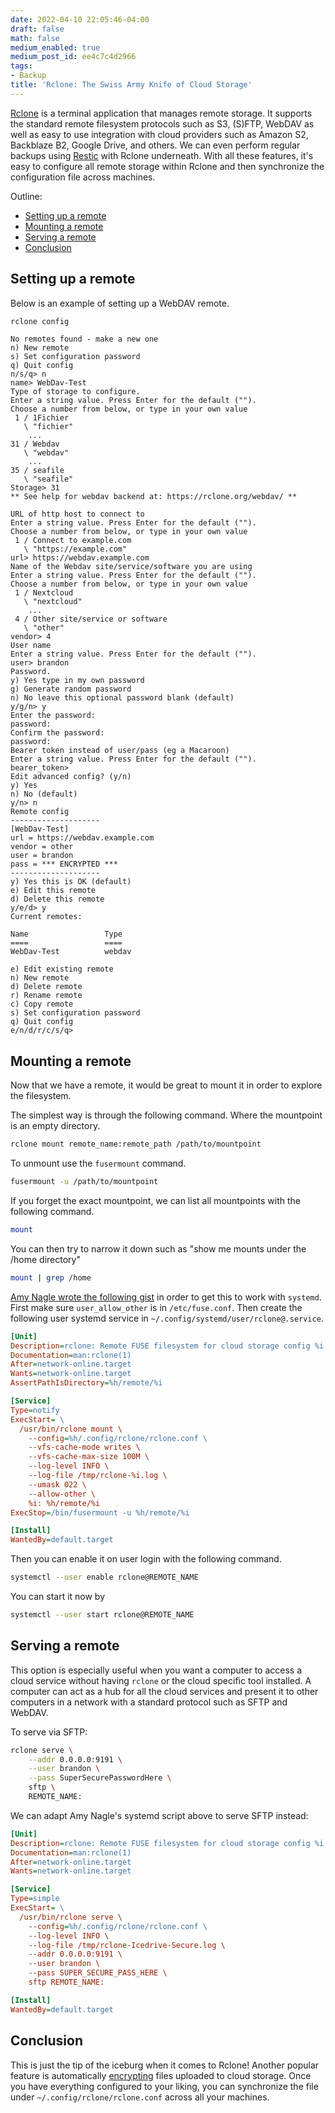 ```yaml
---
date: 2022-04-10 22:05:46-04:00
draft: false
math: false
medium_enabled: true
medium_post_id: ee4c7c4d2966
tags:
- Backup
title: 'Rclone: The Swiss Army Knife of Cloud Storage'
---
```


[Rclone](https://rclone.org/) is a terminal application that manages remote storage. It supports the standard remote filesystem protocols such as S3, (S)FTP, WebDAV as well as easy to use integration with cloud providers such as Amazon S2, Backblaze B2, Google Drive, and others. We can even perform regular backups using [Restic](https://restic.net/) with Rclone underneath. With all these features, it's easy to configure all remote storage within Rclone and then synchronize the configuration file across machines.

Outline:

- [Setting up a remote](#setting-up-a-remote)
- [Mounting a remote](#mounting-a-remote)
- [Serving a remote](#serving-a-remote)
- [Conclusion](#conclusion)



## Setting up a remote

Below is an example of setting up a WebDAV remote.

```bash
rclone config
```

```
No remotes found - make a new one
n) New remote
s) Set configuration password
q) Quit config
n/s/q> n
name> WebDav-Test
Type of storage to configure.
Enter a string value. Press Enter for the default ("").
Choose a number from below, or type in your own value
 1 / 1Fichier
   \ "fichier"
	...
31 / Webdav
   \ "webdav"
	...
35 / seafile
   \ "seafile"
Storage> 31
** See help for webdav backend at: https://rclone.org/webdav/ **

URL of http host to connect to
Enter a string value. Press Enter for the default ("").
Choose a number from below, or type in your own value
 1 / Connect to example.com
   \ "https://example.com"
url> https://webdav.example.com
Name of the Webdav site/service/software you are using
Enter a string value. Press Enter for the default ("").
Choose a number from below, or type in your own value
 1 / Nextcloud
   \ "nextcloud"
	...
 4 / Other site/service or software
   \ "other"
vendor> 4
User name
Enter a string value. Press Enter for the default ("").
user> brandon
Password.
y) Yes type in my own password
g) Generate random password
n) No leave this optional password blank (default)
y/g/n> y
Enter the password:
password:
Confirm the password:
password:
Bearer token instead of user/pass (eg a Macaroon)
Enter a string value. Press Enter for the default ("").
bearer_token>
Edit advanced config? (y/n)
y) Yes
n) No (default)
y/n> n
Remote config
--------------------
[WebDav-Test]
url = https://webdav.example.com
vendor = other
user = brandon
pass = *** ENCRYPTED ***
--------------------
y) Yes this is OK (default)
e) Edit this remote
d) Delete this remote
y/e/d> y
Current remotes:

Name                 Type
====                 ====
WebDav-Test          webdav

e) Edit existing remote
n) New remote
d) Delete remote
r) Rename remote
c) Copy remote
s) Set configuration password
q) Quit config
e/n/d/r/c/s/q>
```

## Mounting a remote

Now that we have a remote, it would be great to mount it in order to explore the filesystem.

The simplest way is through the following command. Where the mountpoint is an empty directory.

```bash
rclone mount remote_name:remote_path /path/to/mountpoint
```

To unmount use the `fusermount` command.

```bash
fusermount -u /path/to/mountpoint
```

If you forget the exact mountpoint, we can list all mountpoints with the following command.

```bash
mount
```

You can then try to narrow it down such as "show me mounts under the /home directory"

```bash
mount | grep /home
```

[Amy Nagle wrote the following gist](https://gist.github.com/kabili207/2cd2d637e5c7617411a666d8d7e97101) in order to get this to work with `systemd`. First make sure `user_allow_other` is in `/etc/fuse.conf`.  Then create the following user systemd service in `~/.config/systemd/user/rclone@.service`.

```ini
[Unit]
Description=rclone: Remote FUSE filesystem for cloud storage config %i
Documentation=man:rclone(1)
After=network-online.target
Wants=network-online.target
AssertPathIsDirectory=%h/remote/%i

[Service]
Type=notify
ExecStart= \
  /usr/bin/rclone mount \
    --config=%h/.config/rclone/rclone.conf \
    --vfs-cache-mode writes \
    --vfs-cache-max-size 100M \
    --log-level INFO \
    --log-file /tmp/rclone-%i.log \
    --umask 022 \
    --allow-other \
    %i: %h/remote/%i
ExecStop=/bin/fusermount -u %h/remote/%i

[Install]
WantedBy=default.target
```

Then you can enable it on user login with the following command.

```bash
systemctl --user enable rclone@REMOTE_NAME
```

You can start it now by

```bash
systemctl --user start rclone@REMOTE_NAME
```



## Serving a remote

This option is especially useful when you want a computer to access a cloud service without having `rclone` or the cloud specific tool installed. A computer can act as a hub for all the cloud services and present it to other computers in a network with a standard protocol such as SFTP and WebDAV.

To serve via SFTP:
```bash
rclone serve \
	--addr 0.0.0.0:9191 \
	--user brandon \
	--pass SuperSecurePasswordHere \
	sftp \
	REMOTE_NAME:
```

We can adapt Amy Nagle's systemd script above to serve SFTP instead:

```ini
[Unit]
Description=rclone: Remote FUSE filesystem for cloud storage config %i
Documentation=man:rclone(1)
After=network-online.target
Wants=network-online.target

[Service]
Type=simple
ExecStart= \
  /usr/bin/rclone serve \
    --config=%h/.config/rclone/rclone.conf \
    --log-level INFO \
    --log-file /tmp/rclone-Icedrive-Secure.log \
    --addr 0.0.0.0:9191 \
    --user brandon \
    --pass SUPER_SECURE_PASS_HERE \
    sftp REMOTE_NAME:

[Install]
WantedBy=default.target

```

## Conclusion

This is just the tip of the iceburg when it comes to Rclone! Another popular feature is automatically [encrypting](https://rclone.org/crypt/) files uploaded to cloud storage. Once you have everything configured to your liking, you can synchronize the file under `~/.config/rclone/rclone.conf` across all your machines.